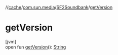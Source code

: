 //[cache](../../../index.md)/[com.sun.media](../index.md)/[SF2Soundbank](index.md)/[getVersion](get-version.md)

# getVersion

[jvm]\
open fun [getVersion](get-version.md)(): [String](https://docs.oracle.com/javase/8/docs/api/java/lang/String.html)
